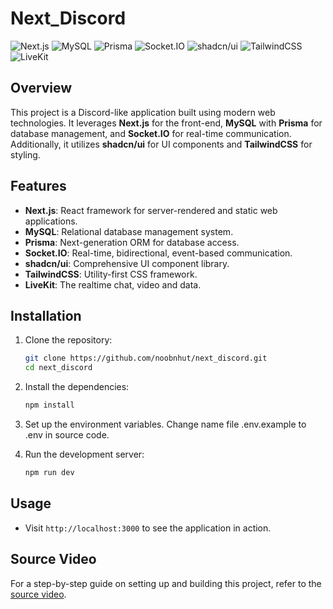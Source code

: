 # Next_Discord

![Next.js](https://img.shields.io/badge/Next.js-000000?style=for-the-badge&logo=nextdotjs&logoColor=white)
![MySQL](https://img.shields.io/badge/MySQL-4479A1?style=for-the-badge&logo=mysql&logoColor=white)
![Prisma](https://img.shields.io/badge/Prisma-2D3748?style=for-the-badge&logo=prisma&logoColor=white)
![Socket.IO](https://img.shields.io/badge/Socket.IO-010101?style=for-the-badge&logo=socketdotio&logoColor=white)
![shadcn/ui](https://img.shields.io/badge/shadcn%2Fui-0B0B45?style=for-the-badge&logo=shadcn&logoColor=white)
![TailwindCSS](https://img.shields.io/badge/TailwindCSS-38B2AC?style=for-the-badge&logo=tailwind-css&logoColor=white)
![LiveKit](https://img.shields.io/badge/LiveKit-00A4E4?style=for-the-badge&logo=livekit&logoColor=white)
## Overview

This project is a Discord-like application built using modern web technologies. It leverages **Next.js** for the front-end, **MySQL** with **Prisma** for database management, and **Socket.IO** for real-time communication. Additionally, it utilizes **shadcn/ui** for UI components and **TailwindCSS** for styling.

## Features

- **Next.js**: React framework for server-rendered and static web applications.
- **MySQL**: Relational database management system.
- **Prisma**: Next-generation ORM for database access.
- **Socket.IO**: Real-time, bidirectional, event-based communication.
- **shadcn/ui**: Comprehensive UI component library.
- **TailwindCSS**: Utility-first CSS framework.
- **LiveKit**: The realtime chat, video and data.
## Installation

1. Clone the repository:
   ```bash
   git clone https://github.com/noobnhut/next_discord.git
   cd next_discord
   ```

2. Install the dependencies:
   ```bash
   npm install
   ```

3. Set up the environment variables. Change name file .env.example to .env in source code.

4. Run the development server:
   ```bash
   npm run dev
   ```

## Usage

- Visit `http://localhost:3000` to see the application in action.

## Source Video

For a step-by-step guide on setting up and building this project, refer to the [source video](https://www.youtube.com/watch?v=ZbX4Ok9YX94).

